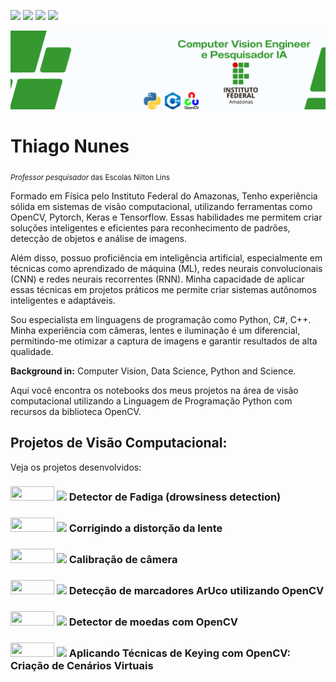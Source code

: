<a href='https://www.linkedin.com/in/prof-thiago-nunes'><img src="https://img.shields.io/badge/LinkedIn-0077B5?style=for-the-badge&logo=linkedin&logoColor=white"></a>
<a href='https://www.instagram.com/thiago_nunes.py/'><img src="https://img.shields.io/badge/Instagram-E4405F?style=for-the-badge&logo=instagram&logoColor=white"></a>
<a href="https://medium.com/@thiagonunestm3"><img src="https://img.shields.io/badge/Medium-12100E?style=for-the-badge&logo=medium&logoColor=white"></a>
<a href='https://github.com/prof-Thiago-Nunes'><img src="https://img.shields.io/badge/GitHub-100000?style=for-the-badge&logo=github&logoColor=white"></a>


<p align="center">
  <img src="Data Scientist.png" >
</p>

# Thiago Nunes
<sub>*Professor pesquisador* das Escolas Nilton Lins 

Formado em Física pelo Instituto Federal do Amazonas, Tenho experiência sólida em sistemas de visão computacional, utilizando ferramentas como OpenCV, Pytorch, Keras e Tensorflow. Essas habilidades me permitem criar soluções inteligentes e eficientes para reconhecimento de padrões, detecção de objetos e análise de imagens.

Além disso, possuo proficiência em inteligência artificial, especialmente em técnicas como aprendizado de máquina (ML), redes neurais convolucionais (CNN) e redes neurais recorrentes (RNN). Minha capacidade de aplicar essas técnicas em projetos práticos me permite criar sistemas autônomos inteligentes e adaptáveis.

Sou especialista em linguagens de programação como Python, C#, C++. Minha experiência com câmeras, lentes e iluminação é um diferencial, permitindo-me otimizar a captura de imagens e garantir resultados de alta qualidade.

**Background in:** Computer Vision, Data Science, Python and Science.
  
Aqui você encontra os notebooks dos meus projetos na área de visão computacional utilizando a Linguagem de Programação Python com
recursos da biblioteca OpenCV.

## Projetos de Visão Computacional:
Veja os projetos desenvolvidos:
  
<h3><a href='https://github.com/prof-Thiago-Nunes/Computer_vision/blob/main/detec%C3%A7%C3%A3o_fadiga.py'><img height= "23px" width="70px"src="https://img.shields.io/badge/Python-F37626.svg?&amp;style=for-the-badge&amp;logo=Python&amp;logoColor=white"></a> <a href="https://medium.com/@thiagonunestm3/detec%C3%A7%C3%A3o-de-fadiga-ao-volante-utilizando-python-e-opencv-effc8cf8a45e"><img src="https://img.shields.io/badge/Medium-12100E?style=for-the-badge&logo=medium&logoColor=white" width="70px"></a> Detector de Fadiga (drowsiness detection) <h3>

<h3><a href='https://github.com/prof-Thiago-Nunes/Computer_vision/blob/main/corrigindo_distorcao_lente.py'><img height= "23px" width="70px"src="https://img.shields.io/badge/Python-F37626.svg?&amp;style=for-the-badge&amp;logo=Python&amp;logoColor=white"></a> <a href="https://medium.com/@thiagonunestm3/detec%C3%A7%C3%A3o-de-fadiga-ao-volante-utilizando-python-e-opencv-effc8cf8a45e"><img src="https://img.shields.io/badge/Medium-12100E?style=for-the-badge&logo=medium&logoColor=white" width="70px"></a> Corrigindo a distorção da lente <h3>

<h3><a href='https://github.com/prof-Thiago-Nunes/Computer_vision/blob/main/camera_calibration.py'><img height= "23px" width="70px"src="https://img.shields.io/badge/Python-F37626.svg?&amp;style=for-the-badge&amp;logo=Python&amp;logoColor=white"></a> <a href="https://medium.com/@thiagonunestm3/calibra%C3%A7%C3%A3o-de-c%C3%A2mera-utilizando-tabuleiro-de-xadrez-35a7069d4298"><img src="https://img.shields.io/badge/Medium-12100E?style=for-the-badge&logo=medium&logoColor=white" width="70px"></a> Calibração de câmera <h3>

<h3><a href='https://github.com/prof-Thiago-Nunes/Computer_vision/blob/main/detec%C3%A7%C3%A3o_plano.py'><img height= "23px" width="70px"src="https://img.shields.io/badge/Python-F37626.svg?&amp;style=for-the-badge&amp;logo=Python&amp;logoColor=white"></a> <a href="https://medium.com/@thiagonunestm3/detec%C3%A7%C3%A3o-de-marcadores-aruco-utilizando-opencv-7638192c7974"><img src="https://img.shields.io/badge/Medium-12100E?style=for-the-badge&logo=medium&logoColor=white" width="70px"></a> Detecção de marcadores ArUco utilizando OpenCV <h3>
  
 <h3><a href='https://github.com/prof-Thiago-Nunes/Computer_vision/blob/main/detec%C3%A7%C3%A3o_moedas.py'><img height= "23px" width="70px"src="https://img.shields.io/badge/Python-F37626.svg?&amp;style=for-the-badge&amp;logo=Python&amp;logoColor=white"></a> <a href="https://medium.com/@thiagonunestm3/detec%C3%A7%C3%A3o-de-moeda-com-thresholding-4bab96a39a42"><img src="https://img.shields.io/badge/Medium-12100E?style=for-the-badge&logo=medium&logoColor=white" width="70px"></a> Detector de moedas com OpenCV <h3>

<h3><a href='https://github.com/prof-Thiago-Nunes/Computer_vision/blob/main/teste.py'><img height= "23px" width="70px"src="https://img.shields.io/badge/Python-F37626.svg?&amp;style=for-the-badge&amp;logo=Python&amp;logoColor=white"></a> <a href="https://www.linkedin.com/pulse/aplicando-t%C3%A9cnicas-de-keying-com-opencv-cria%C3%A7%C3%A3o-cen%C3%A1rios-thiago-nunes/"><img src="https://img.shields.io/badge/Medium-12100E?style=for-the-badge&logo=medium&logoColor=white" width="70px"></a> Aplicando Técnicas de Keying com OpenCV: Criação de Cenários Virtuais <h3>
